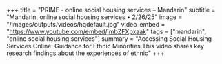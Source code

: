 +++
title = "PRIME - online social housing services – Mandarin"
subtitle = "Mandarin, online social housing services • 2/26/25"
image = "/images/outputs/videos/hqdefault.jpg"
video_embed = "https://www.youtube.com/embed/jmbZFXpxaak"
tags = ["mandarin", "online social housing services"]
summary = "Accessing Social Housing Services Online: Guidance for Ethnic Minorities This video shares key research findings about the experiences of ethnic"
+++

